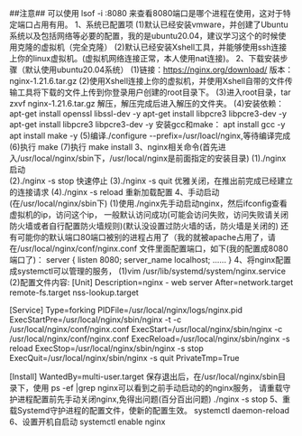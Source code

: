 ##注意##
  可以使用 lsof -i :8080 来查看8080端口是哪个进程在使用，这对于特定端口占用有用。
1、系统已配置项
  (1)默认已经安装vmware，并创建了Ubuntu系统以及包括网络等必要的配置，我的是ubuntu20.04，建议学习这个的时候使用克隆的虚拟机（完全克隆）
  (2)默认已经安装Xshell工具，并能够使用ssh连接上你的linux虚拟机。(虚拟机网络连接正常，本人使用nat连接)。
2、下载安装步骤（默认使用ubuntu20.04系统）
  (1)链接：https://nginx.org/download/ 版本：nginx-1.21.6.tar.gz 
  (2)使用Xshell连接上你的虚拟机，并使用Xshell自带的文件传输工具将下载的文件上传到你登录用户创建的root目录下。
  (3)进入root目录，tar zxvf nginx-1.21.6.tar.gz 解压，解压完成后进入解压的文件夹。
  (4)安装依赖：apt-get install openssl libssl-dev -y
              apt-get install libpcre3 libpcre3-dev -y
              apt-get install libpcre3 libpcre3-dev -y
     安装gcc和make：
              apt install gcc -y
              apt install make -y
  (5)编译./configure --prefix=/usr/loacl/nginx,等待编译完成
  (6)执行 make
  (7)执行 make install
3、nginx相关命令(首先进入/usr/local/nginx/sbin下，/usr/local/nginx是前面指定的安装目录)
  (1)./nginx 启动  
  (2)./nginx -s stop 快速停止
  (3)./nginx -s quit 优雅关闭，在推出前完成已经建立的连接请求
  (4)./nginx -s reload 重新加载配置
4、手动启动(在/usr/local/nginx/sbin下)
  (1)使用./nginx先手动启动nginx，然后ifconfig查看虚拟机的ip，访问这个ip，
     一般默认访问成功(可能会访问失败，访问失败请关闭防火墙或者自行配置防火墙规则)(默认没设置过防火墙的话，防火墙是关闭的)
     还有可能你的默认端口80端口被别的进程占用了（我的就被apache占用了，请在/usr/local/nginx/conf/nginx.conf
     文件里面配置端口，如下(我的配置成8080端口了)：
     server {
        listen       8080;
        server_name  localhost;
        ......
        }
4、将nginx配置成systemctl可以管理的服务，
  (1)vim /usr/lib/systemd/system/nginx.service
  (2)配置文件内容:
[Unit]
Description=nginx - web server
After=network.target remote-fs.target nss-lookup.target

[Service]
Type=forking
PIDFile=/usr/local/nginx/logs/nginx.pid
ExecStartPre=/usr/local/nginx/sbin/nginx -t -c /usr/local/nginx/conf/nginx.conf
ExecStart=/usr/local/nginx/sbin/nginx -c /usr/local/nginx/conf/nginx.conf
ExecReload=/usr/local/nginx/sbin/nginx -s reload
ExecStop=/usr/local/nginx/sbin/nginx -s stop
ExecQuit=/usr/local/nginx/sbin/nginx -s quit
PrivateTmp=True
      
[Install]
WantedBy=multi-user.target
保存退出后，在/usr/local/nginx/sbin目录下，使用 ps -ef |grep nginx可以看到之前手动启动的的nginx服务，
请重载守护进程配置前先手动关闭nginx,免得出问题(百分百出问题) ./nginx -s stop
5、重载Systemd守护进程的配置文件，使新的配置生效。
    systemctl daemon-reload
6、设置开机自启动
    systemctl enable nginx
